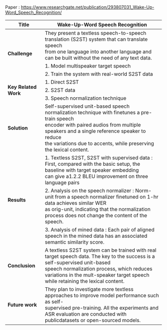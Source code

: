 Paper : https://www.researchgate.net/publication/293807031_Wake-Up-Word_Speech_Recognition/

<table class="tg">
<thead>
  <tr>
    <th class="tg-0pky"><span style="font-weight:bold">Title</span></th>
    <th class="tg-0pky"><span style="font-weight:bold">Wake-Up-Word Speech Recognition</span></th>
  </tr>
</thead>
<tbody>
  <tr>
    <td class="tg-0pky" rowspan="3"><span style="font-weight:bold">Challenge</span></td>
    <td class="tg-0pky">They present a textless speech-to-speech translation (S2ST) system that can translate speech<br>from one language into another language and can be built without the need of any text data.<br></td>
  </tr>
  <tr>
    <td class="tg-0pky">1. Model multispeaker target speech</td>
  </tr>
  <tr>
    <td class="tg-0pky">2. Train the system with real-world S2ST data</td>
  </tr>
  <tr>
    <td class="tg-fymr" rowspan="3"><span style="font-weight:bold">Key Related Work</span></td>
    <td class="tg-0pky">1. Direct S2ST</td>
  </tr>
  <tr>
    <td class="tg-0pky">2. S2ST data</td>
  </tr>
  <tr>
    <td class="tg-0pky">3. Speech normalization technique</td>
  </tr>
  <tr>
    <td class="tg-0pky"><span style="font-weight:bold">Solution</span></td>
    <td class="tg-0pky">Self-supervised unit-based speech normalization technique with finetunes a pre-train speech<br>encoder with paired audios from multiple speakers and a single reference speaker to reduce <br>the variations due to accents, while preserving the lexical content.</td>
  </tr>
  <tr>
    <td class="tg-0pky" rowspan="3"><span style="font-weight:bold">Results</span></td>
    <td class="tg-0pky">1. Textless S2ST, S2ST with supervised data : First, compared with the basic setup, the baseline with target speaker embedding<br>can give a1.2.2 BLEU improvement on three language pairs</td>
  </tr>
  <tr>
    <td class="tg-0lax">2. Analysis on the speech normalizer : Norm-unit from a speech normalizer finetuned on 1-hr data achieves similar WER<br>as orig-unit, indicating that the normalization process does not change the content of the speech.</td>
  </tr>
  <tr>
    <td class="tg-0lax">3. Analysis of mined data : Each pair of aligned speech in the mined data has an associated semantic similarity score.</td>
  </tr>
  <tr>
    <td class="tg-0pky"><span style="font-weight:bold">Conclusion</span></td>
    <td class="tg-0pky">A textless S2ST system can be trained with real target speech data. The key to the success is a self-supervised unit-based<br>speech normalization process, which reduces variations in the mult-speaker target speech while retaining the lexical content.</td>
  </tr>
  <tr>
    <td class="tg-0pky"><span style="font-weight:bold">Future work</span></td>
    <td class="tg-0pky">They plan to investigate more textless approaches to improve model performance such as self-<br>supervised pre-training. All the experiments and ASR evaluation are conducted with publicdatasets or open-sourced models.<br></td>
  </tr>
</tbody>
</table>
